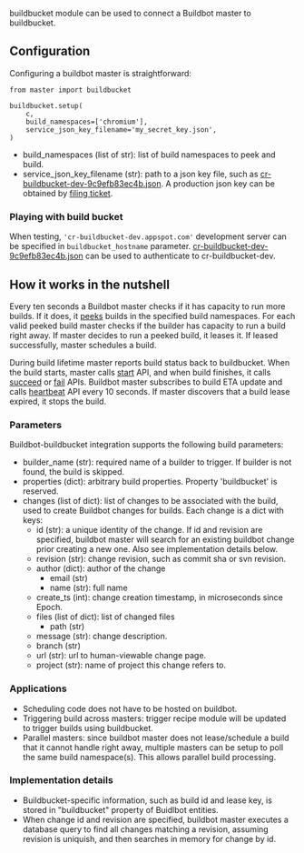 buildbucket module can be used to connect a Buildbot master to buildbucket.

## Configuration

Configuring a buildbot master is straightforward:

    from master import buildbucket

    buildbucket.setup(
        c,
        build_namespaces=['chromium'],
        service_json_key_filename='my_secret_key.json',
    )

* build_namespaces (list of str): list of build namespaces to peek and build.
* service_json_key_filename (str): path to a json key file, such as
  [cr-buildbucket-dev-9c9efb83ec4b.json](cr-buildbucket-dev-9c9efb83ec4b.json).
  A production json key can be obtained by
  [filing ticket](buildbucket-service-account-bug).

### Playing with build bucket
When testing, ```'cr-buildbucket-dev.appspot.com'``` development server can be
specified in ```buildbucket_hostname``` parameter.
[cr-buildbucket-dev-9c9efb83ec4b.json](cr-buildbucket-dev-9c9efb83ec4b.json) can
be used to authenticate to cr-buildbucket-dev.

## How it works in the nutshell
Every ten seconds a Buildbot master checks if it has capacity to run more
builds. If it does, it [peeks](api_peek) builds in the specified build
namespaces. For each valid peeked build master checks if the builder has
capacity to run a build right away. If master decides to run a peeked build, it
leases it. If leased successfully, master schedules a build.

During build lifetime master reports build
status back to buildbucket. When the build starts, master calls
[start](api_start) API, and when build finishes, it calls [succeed](api_succeed)
or [fail](api_fail) APIs. Buildbot master subscribes to build ETA update and
calls [heartbeat](api_heartbeat) API every 10 seconds. If master discovers that
a build lease expired, it stops the build.

### Parameters
Buildbot-buildbucket integration supports the following build parameters:

* builder_name (str): required name of a builder to trigger. If builder is not
  found, the build is skipped.
* properties (dict): arbitrary build properties. Property 'buildbucket' is
  reserved.
* changes (list of dict): list of changes to be associated with the build, used
  to create Buildbot changes for builds.
  Each change is a dict with keys:
    * id (str): a unique identity of the change.
      If id and revision are specified, buildbot master will search for an
      existing buildbot change prior creating a new one. Also see implementation
      details below.
    * revision (str): change revision, such as commit sha or svn revision.
    * author (dict): author of the change
        * email (str)
        * name (str): full name
    * create_ts (int): change creation timestamp, in microseconds since Epoch.
    * files (list of dict): list of changed files
        * path (str)
    * message (str): change description.
    * branch (str)
    * url (str): url to human-viewable change page.
    * project (str): name of project this change refers to.

### Applications

* Scheduling code does not have to be hosted on buildbot.
* Triggering build across masters: trigger recipe module will be updated to
  trigger builds using buildbucket.
* Parallel masters: since buildbot master does not lease/schedule a build that
  it cannot handle right away, multiple masters can be setup to poll the same
  build namespace(s). This allows parallel build processing.

### Implementation details

* Buildbucket-specific information, such as build id and lease key, is stored in
  "buildbucket" property of Buidlbot entities.
* When change id and revision are specified, buildbot master executes a database
  query to find all changes matching a revision, assuming revision is uniquish,
  and then searches in memory for change by id.

[api_peek]: https://cr-buildbucket.appspot.com/_ah/api/explorer/#p/buildbucket/v1/buildbucket.peek
[api_start]: https://cr-buildbucket.appspot.com/_ah/api/explorer/#p/buildbucket/v1/buildbucket.start
[api_heartbeat]: https://cr-buildbucket.appspot.com/_ah/api/explorer/#p/buildbucket/v1/buildbucket.heartbeat
[api_succeed]: https://cr-buildbucket.appspot.com/_ah/api/explorer/#p/buildbucket/v1/buildbucket.succeed
[api_fail]: https://cr-buildbucket.appspot.com/_ah/api/explorer/#p/buildbucket/v1/buildbucket.fail
[cr-buildbucket-dev-9c9efb83ec4b.json]: http://storage.googleapis.com/cr-buildbucket-dev/cr-buildbucket-dev-9c9efb83ec4b.json
[buildbucket-service-account-bug]: https://go/buildbucket-service-account-bug
